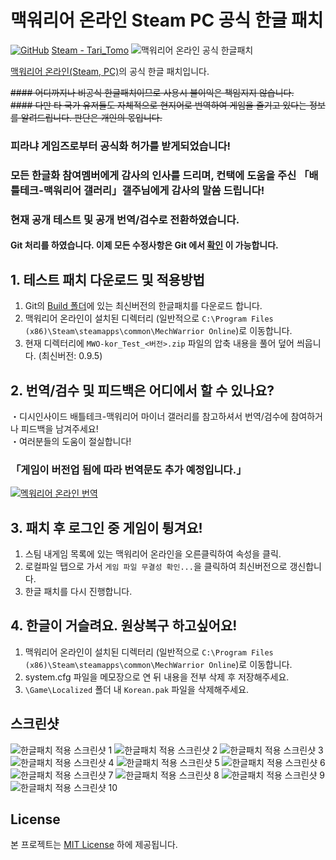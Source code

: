 # 맥워리어 온라인 Steam PC 공식 한글 패치
[![GitHub](https://img.shields.io/badge/License-MIT-yellow.svg)](https://github.com/TariTomo/MechwarriorOnline-Korean-Localization/blob/master/LICENSE)
[Steam - Tari_Tomo](https://steamcommunity.com/id/Tari_Tomo/)
![맥워리어 온라인 공식 한글패치](./screenshots/patch_full_size.jpg)

[맥워리어 온라인(Steam, PC)](https://store.steampowered.com/app/342200/MechWarrior_Online_Solaris_7/)의 공식 한글 패치입니다.<br>

~~#### 어디까지나 비공식 한글패치이므로 사용시 불이익은 책임지지 않습니다.<br>~~
~~#### 다만 타 국가 유저들도 자체적으로 현지어로 번역하여 게임을 즐기고 있다는 정보를 알려드립니다. 판단은 개인의 몫입니다.<br>~~

### 피라냐 게임즈로부터 공식화 허가를 받게되었습니다!
### 모든 한글화 참여멤버에게 감사의 인사를 드리며, 컨택에 도움을 주신 「배틀테크-맥워리어 갤러리」갤주님에게 감사의 말씀 드립니다!

### 현재 공개 테스트 및 공개 번역/검수로 전환하였습니다.

#### Git 처리를 하였습니다. 이제 모든 수정사항은 Git 에서 [확인](https://github.com/angel606k/MechwarriorOnline-Korean-Localization/blob/master/Build/changelog_Test_Ver.txt) 이 가능합니다.

## 1. 테스트 패치 다운로드 및 적용방법

<!-- 1. 아래 링크로 이동하여 테스트 패치 파일을 다운로드 합니다. -->
1. Git의 [Build 폴더](https://github.com/angel606k/MechwarriorOnline-Korean-Localization/tree/master/Build)에 있는 최신버전의 한글패치를 다운로드 합니다.
2. 맥워리어 온라인이 설치된 디렉터리 (일반적으로 `C:\Program Files (x86)\Steam\steamapps\common\MechWarrior Online`)로 이동합니다.
3. 현재 디렉터리에 `MWO-kor_Test_<버전>.zip` 파일의 압축 내용을 풀어 덮어 씌웁니다. (최신버전: 0.9.5)

<!-- [멕워리어 온라인 비공식 한글패치 다운로드](https://drive.google.com/drive/folders/1hhbO5I1WAQqMA3TCQ2tw9l925lu7T4Fu?usp=sharing) -->

## 2. 번역/검수 및 피드백은 어디에서 할 수 있나요?
・디시인사이드 배틀테크-맥워리어 마이너 갤러리를 참고하셔서 번역/검수에 참여하거나 피드백을 남겨주세요!<br>
・여러분들의 도움이 절실합니다!<br>
### 「게임이 버전업 됨에 따라 번역문도 추가 예정입니다.」

[![멕워리어 온라인 번역](./screenshots/dcgall.jpg)](https://docs.google.com/spreadsheets/d/1RD3esK3-avSUXc6iZUlXWHvV5VNbbtNsFOKaQUcQOWg/edit#gid=145009810)

## 3. 패치 후 로그인 중 게임이 튕겨요!

1. 스팀 내게임 목록에 있는 맥워리어 온라인을 오른클릭하여 속성을 클릭.
2. 로컬파일 탭으로 가서 `게임 파일 무결성 확인...`을 클릭하여 최신버전으로 갱신합니다.
3. 한글 패치를 다시 진행합니다.

## 4. 한글이 거슬려요. 원상복구 하고싶어요!

1. 맥워리어 온라인이 설치된 디렉터리 (일반적으로 `C:\Program Files (x86)\Steam\steamapps\common\MechWarrior Online`)로 이동합니다.
2. system.cfg 파일을 메모장으로 연 뒤 내용을 전부 삭제 후 저장해주세요.
3. `\Game\Localized` 폴더 내 `Korean.pak` 파일을 삭제해주세요.

## 스크린샷
![한글패치 적용 스크린샷 1](./screenshots/1.jpg)
![한글패치 적용 스크린샷 2](./screenshots/2.jpg)
![한글패치 적용 스크린샷 3](./screenshots/3.jpg)
![한글패치 적용 스크린샷 4](./screenshots/4.jpg)
![한글패치 적용 스크린샷 5](./screenshots/5.jpg)
![한글패치 적용 스크린샷 6](./screenshots/6.jpg)
![한글패치 적용 스크린샷 7](./screenshots/7.jpg)
![한글패치 적용 스크린샷 8](./screenshots/8.jpg)
![한글패치 적용 스크린샷 9](./screenshots/9.jpg)
![한글패치 적용 스크린샷 10](./screenshots/10.jpg)

## License

본 프로젝트는 [MIT License](./LICENSE) 하에 제공됩니다.
